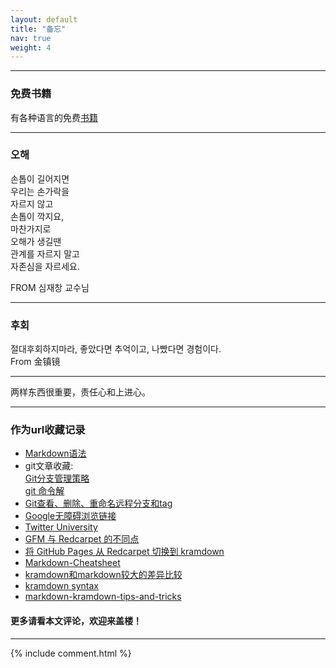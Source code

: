 ```yaml
---
layout: default
title: "备忘"
nav: true
weight: 4
---
```


------

### 免费书籍
 
有各种语言的免费[书籍](https://github.com/vhf/free-programming-books)  

------

### 오해
손톱이 길어지면  
우리는 손가락을   
자르지 않고   
손톱이 깍지요,  
마찬가지로  
오해가 생길땐  
관계를 자르지 말고  
자존심을 자르세요.   

FROM 심재창 교수님  

------

### 후회
절대후회하지마라, 좋았다면 추억이고, 나빴다면 경험이다.  
From 金镇镜

------

两样东西很重要，责任心和上进心。

------

### 作为url收藏记录
* [Markdown语法](http://wowubuntu.com/markdown/basic.html)  
* git文章收藏:  
[Git分支管理策略](http://www.ruanyifeng.com/blog/2012/07/git.html)   
[git 命令解](http://equation85.github.io/blog/git-operation-memo/)  
* [Git查看、删除、重命名远程分支和tag](http://zengrong.net/post/1746.html)  
* [Google无障碍浏览链接](https://github.com/greatfire/wiki)  
* [Twitter University](http://www.bluemobi.cn/)  
* [GFM 与 Redcarpet 的不同点](http://mazhuang.org/2015/12/05/diff-between-gfm-and-redcarpet/)  
* [将 GitHub Pages 从 Redcarpet 切换到 kramdown](http://mazhuang.org/2016/02/04/switch-to-kramdown-from-redcarpet/)  
* [Markdown-Cheatsheet](https://github.com/adam-p/markdown-here/wiki/Markdown-Cheatsheet)  
* [kramdown和markdown较大的差异比较](http://gohom.win/2015/11/06/Kramdown-note/#fn:1)  
* [kramdown syntax](http://kramdown.gettalong.org/syntax.html)  
* [markdown-kramdown-tips-and-tricks](https://about.gitlab.com/2016/07/19/markdown-kramdown-tips-and-tricks/)

#### 更多请看本文评论，欢迎来盖楼！  

---------
  
  
  
<!-- Blog Comments -->
<div class="media">
  {% include comment.html %} 
</div>
